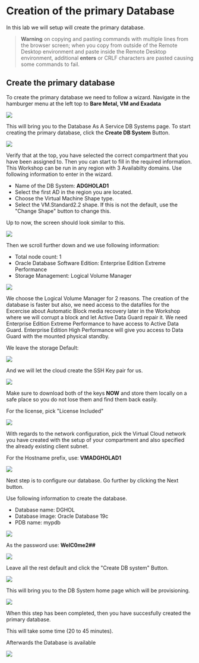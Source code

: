 # Creation of the primary Database

In this lab we will setup will create the primary database.


> **Warning** on copying and pasting commands with multiple lines from the browser screen; when you copy from outside of the Remote Desktop environment and paste inside the Remote Desktop environment, additional **enters** or CRLF characters are pasted causing some commands to fail. 


## Create the primary database

To create the primary database we need to follow a wizard. 
Navigate in the hamburger menu at the left top to **Bare Metal, VM and Exadata**

![](./images/menu-dbcs.png)

This will bring you to the Database As A Service DB Systems page.
To start creating the primary database, click the **Create DB System** Button.

![](./images/Create-DB-system-button.png)

Verify that at the top, you have selected the correct compartment that you have been assigned to.
Then you can start to fill in the required information. This Workshop can be run in any region with 3 Availabilty domains. 
Use following information to enter in the wizard.

* Name of the DB System: 	**ADGHOLAD1**
* Select the first AD in the region you are located.
* Choose the Virtual Machine Shape type.
* Select the VM.Standard2.2 shape. If this is not the default, use the "Change Shape" button to change this. 

Up to now, the screen should look similar to this.

![](./images/Create-dbcs-prim-01.png)

Then we scroll further down and we use following information:
* Total node count: 1
* Oracle Database Software Edition: Enterprise Edition Extreme Performance
* Storage Management: Logical Volume Manager

![](./images/Create-dbcs-prim-02.png)

We choose the Logical Volume Manager for 2 reasons. The creation of the database is faster but also, we need access to the datafiles for the Excercise about Automatic Block media recovery later in the Workshop where we will corrupt a block and let Active Data Guard repair it. 
We need Enterprise Edition Extreme Performance to have access to Active Data Guard. Enterprise Edition High Performance will give you access to Data Guard with the mounted physical standby.
 
We leave the storage Default:

![](./images/Create-dbcs-prim-03.png)

And we will let the cloud create the SSH Key pair for us.

![](./images/Create-dbcs-prim-04.png)

Make sure to download both of the keys **NOW** and store them locally on a safe place so you do not lose them and find them back easily.

For the license, pick "License Included"

![](./images/Create-dbcs-prim-05.png)

With regards to the network configuration, pick the Virtual Cloud network you have created with the setup of your compartment and also specified the already existing client subnet. 

For the Hostname prefix, use: **VMADGHOLAD1**

![](./images/Create-dbcs-prim-06.png)

Next step is to configure our database. Go further by clicking the Next button.

Use following information to create the database.
* Database name: DGHOL
* Database image: Oracle Database 19c
* PDB name: mypdb

![](./images/Create-dbcs-prim-07.png)

As the password use: **WelC0me2##**

![](./images/Create-dbcs-prim-08.png)

Leave all the rest default and click the "Create DB system" Button.

![](./images/Create-dbcs-prim-09.png)

This will bring you to the DB System home page which will be provisioning. 

![](./images/Create-dbcs-prim-10.png)

When this step has been completed, then you have succesfully created the primary database.

This will take some time (20 to 45 minutes).

Afterwards the Database is available

![](./images/Create-dbcs-prim-11.png)


